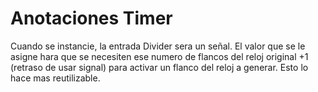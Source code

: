 # Anotaciones Timer

Cuando se instancie, la entrada Divider sera un señal. El valor que se le asigne hara que se necesiten ese numero de flancos del reloj original +1 (retraso de usar signal) para activar un flanco del reloj a generar. Esto lo hace mas reutilizable.
